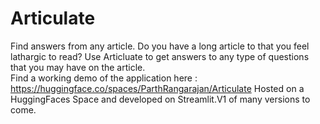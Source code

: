 # Articulate
Find answers from any article. Do you have a long article to that you feel lathargic to read? Use Articluate to get answers to any type of questions that you may have on the article.\
Find a working demo of the application here : https://huggingface.co/spaces/ParthRangarajan/Articulate
Hosted on a HuggingFaces Space and developed on Streamlit.V1 of many versions to come. 
